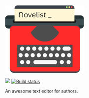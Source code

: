 ![](assets/novelist.png)

[![](https://img.shields.io/travis/novelistapp/novelist.svg)](https://travis-ci.org/novelistapp/novelist)
[![Build status](https://ci.appveyor.com/api/projects/status/yqr13smlo8vax4pq?svg=true)](https://ci.appveyor.com/project/spacekookie/novelist)

An awesome text editor for authors.